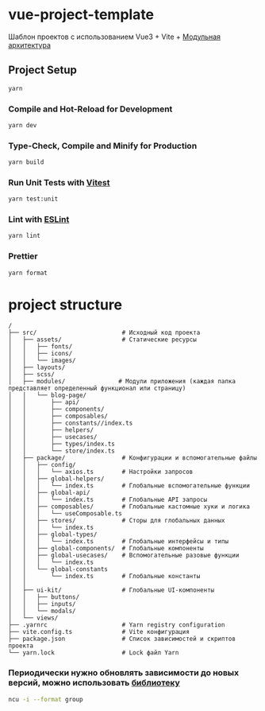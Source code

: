 # vue-project-template

Шаблон проектов с использованием Vue3 +
Vite + [Модульная архитектура](https://digitlab.atlassian.net/wiki/spaces/REG/pages/600408088)

## Project Setup

```sh
yarn
```

### Compile and Hot-Reload for Development

```sh
yarn dev
```

### Type-Check, Compile and Minify for Production

```sh
yarn build
```

### Run Unit Tests with [Vitest](https://vitest.dev/)

```sh
yarn test:unit
```

### Lint with [ESLint](https://eslint.org/)

```sh
yarn lint
```

### Prettier

```sh
yarn format
```

# project structure
```
/
├── src/                        # Исходный код проекта
│   ├── assets/                 # Статические ресурсы
│   │   ├── fonts/
│   │   ├── icons/
│   │   └── images/
│   ├── layouts/                
│   ├── scss/                   
│   ├── modules/               # Модули приложения (каждая папка представляет определенный функционал или страницу)
│   │   └── blog-page/
│   │       ├── api/
│   │       ├── components/
│   │       ├── composables/
│   │       ├── constants//index.ts
│   │       ├── helpers/
│   │       ├── usecases/
│   │       ├── types/index.ts
│   │       └── store/index.ts
│   ├── package/                # Конфигурации и вспомогательные файлы
│   │   ├── config/
│   │   │   └── axios.ts        # Настройки запросов
│   │   ├── global-helpers/          
│   │   │   └── index.ts        # Глобальные вспомогательные функции
│   │   ├── global-api/         
│   │   │   └── index.ts        # Глобальные API запросы
│   │   ├── composables/        # Глобальные кастомные хуки и логика
│   │   │   └── useComposable.ts
│   │   ├── stores/             # Сторы для глобальных данных
│   │   │   └── index.ts
│   │   ├── global-types/         
│   │   │   └── index.ts        # Глобальные интерфейсы и типы
│   │   ├── global-components/  # Глобальные компоненты
│   │   ├── global-usecases/    # Вспомогательные разовые функции
│   │   │   └── index.ts
│   │   └── global-constants  
│   │       └── index.ts        # Глобальные константы
│   │
│   ├── ui-kit/                 # Глобальные UI-компоненты
│   │   ├── buttons/
│   │   ├── inputs/
│   │   └── modals/
│   └── views/                  
├── .yarnrc                     # Yarn registry configuration
├── vite.config.ts              # Vite конфигурация
├── package.json                # Список зависимостей и скриптов проекта
└── yarn.lock                   # Lock файл Yarn
```


### Периодически нужно обновлять зависимости до новых версий, можно использовать [библиотеку](https://www.npmjs.com/package/npm-check-updates)

```sh
ncu -i --format group
```
